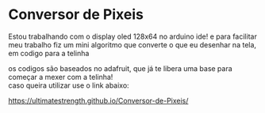 # Conversor de Pixeis

Estou trabalhando com o display oled 128x64 no arduino ide!
e para facilitar meu trabalho fiz um mini algoritmo que converte o que eu desenhar na tela, em codigo para a telinha

os codigos são baseados no adafruit, que já te libera uma base para começar a mexer com a telinha!  
caso queira utilizar use o link abaixo:

https://ultimatestrength.github.io/Conversor-de-Pixeis/
